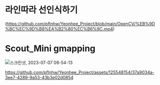 # 라인따라 선인식하기
(https://github.com/pflnhw/Yeonhee_Project/blob/main/OpenCV/%EB%9D%BC%EC%9D%B8%EA%B2%80%EC%B6%9C.mp4)
# Scout_Mini gmapping
![스크린샷, 2023-07-07 09-54-13](https://github.com/pflnhw/Yeonhee_Project/assets/129159977/c6815874-e191-4bcf-a47e-faeeca3034e6)


https://github.com/pflnhw/Yeonhee_Project/assets/125548154/37a9034a-3ee7-4289-9a53-43b3e02d0854

